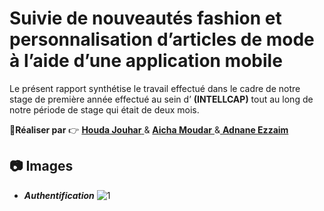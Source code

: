 # Suivie de nouveautés fashion et personnalisation d’articles de mode à l’aide d’une application mobile

Le présent rapport synthétise le travail effectué dans le cadre de notre stage de première année effectué au sein d’ **(INTELLCAP)** tout au long de notre période de stage qui était de deux mois.

:boy:**Réaliser par** :point_right: <a href="https://github.com/houdajh"> **Houda Jouhar** </a> & <a href="https://github.com/aicha-mudr"> **Aicha Moudar** </a> &<a href="https://github.com/AdnaneEz-zaim"> **Adnane Ezzaim** </a>


## :camera: Images
* ***Authentification***
![1]()



